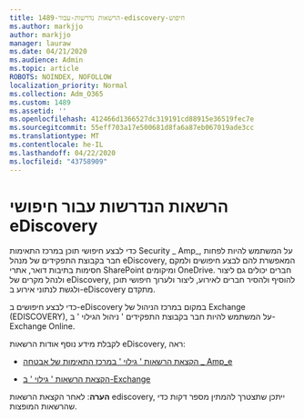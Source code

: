 ```yaml
---
title: 1489-הרשאות נדרשות-עבור-ediscovery-חיפוש
ms.author: markjjo
author: markjjo
manager: lauraw
ms.date: 04/21/2020
ms.audience: Admin
ms.topic: article
ROBOTS: NOINDEX, NOFOLLOW
localization_priority: Normal
ms.collection: Adm_O365
ms.custom: 1489
ms.assetid: ''
ms.openlocfilehash: 412466d1366527dc319191cd88915e36519fec7e
ms.sourcegitcommit: 55eff703a17e500681d8fa6a87eb067019ade3cc
ms.translationtype: MT
ms.contentlocale: he-IL
ms.lasthandoff: 04/22/2020
ms.locfileid: "43758909"
---
```

# <a name="permissions-required-for-ediscovery-searches"></a>הרשאות הנדרשות עבור חיפושי eDiscovery

כדי לבצע חיפושי תוכן במרכז התאימות Security _ Amp_, על המשתמש להיות לפחות חבר בקבוצת התפקידים של מנהל eDiscovery, המאפשרת להם לבצע חיפושים ולמקם חסימות בתיבות דואר, אתרי SharePoint ומיקומים OneDrive. חברים יכולים גם ליצור ולנהל מקרים של eDiscovery, להוסיף ולהסיר חברים לאירוע, ליצור ולערוך חיפושי תוכן ולגשת לנתוני אירוע ב-eDiscovery מתקדם.

כדי לבצע חיפושים ב-eDiscovery במקום במרכז הניהול של Exchange (EDISCOVERY), על המשתמש להיות חבר בקבוצת התפקידים ' ניהול הגילוי ' ב-Exchange Online.

לקבלת מידע נוסף אודות הרשאות eDiscovery, ראה: 

- [הקצאת הרשאות ' גילוי ' במרכז התאימות של אבטחה _ Amp_e](https://docs.microsoft.com/office365/securitycompliance/assign-ediscovery-permissions)

- [הקצאת הרשאות ' גילוי ' ב-Exchange](https://docs.microsoft.com/exchange/security-and-compliance/in-place-ediscovery/assign-ediscovery-permissions)

**הערה**: לאחר הקצאת הרשאות ediscovery, ייתכן שתצטרך להמתין מספר דקות כדי שהרשאות המופצות.
